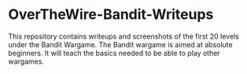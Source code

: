 # OverTheWire-Bandit-Writeups
This repository contains writeups and screenshots of the first 20 levels under the Bandit Wargame. The Bandit wargame is aimed at absolute beginners. It will teach the basics needed to be able to play other wargames.
